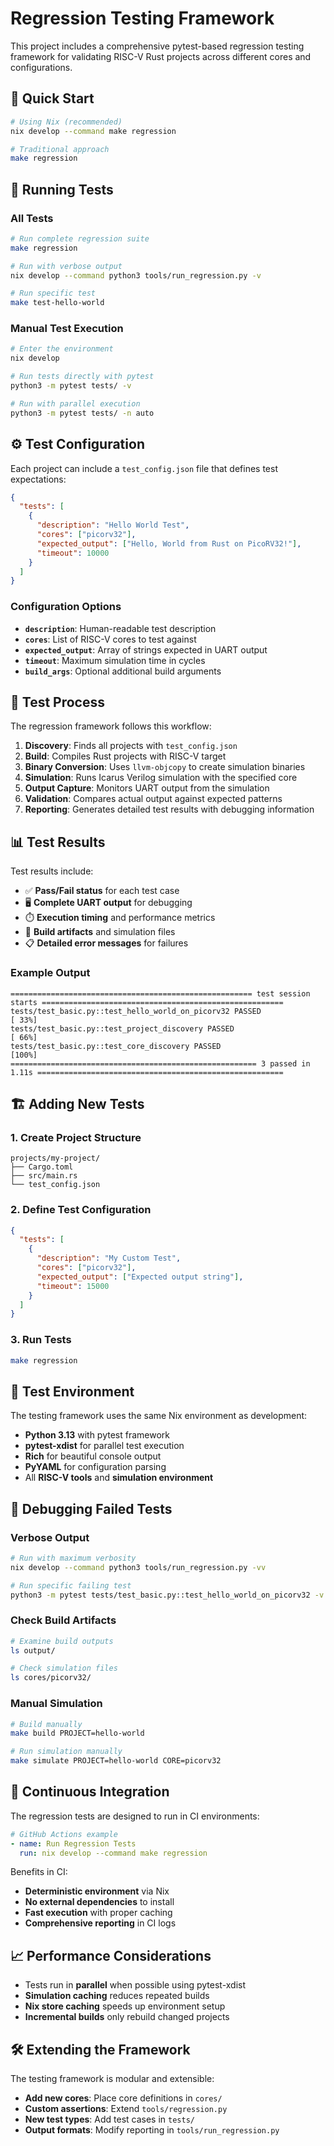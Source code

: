 # Regression Testing Framework

This project includes a comprehensive pytest-based regression testing framework for validating RISC-V Rust projects across different cores and configurations.

## 🚀 Quick Start

```bash
# Using Nix (recommended)
nix develop --command make regression

# Traditional approach
make regression
```

## 🧪 Running Tests

### All Tests
```bash
# Run complete regression suite
make regression

# Run with verbose output
nix develop --command python3 tools/run_regression.py -v

# Run specific test
make test-hello-world
```

### Manual Test Execution
```bash
# Enter the environment
nix develop

# Run tests directly with pytest
python3 -m pytest tests/ -v

# Run with parallel execution
python3 -m pytest tests/ -n auto
```

## ⚙️ Test Configuration

Each project can include a `test_config.json` file that defines test expectations:

```json
{
  "tests": [
    {
      "description": "Hello World Test",
      "cores": ["picorv32"],
      "expected_output": ["Hello, World from Rust on PicoRV32!"],
      "timeout": 10000
    }
  ]
}
```

### Configuration Options

- **`description`**: Human-readable test description
- **`cores`**: List of RISC-V cores to test against
- **`expected_output`**: Array of strings expected in UART output
- **`timeout`**: Maximum simulation time in cycles
- **`build_args`**: Optional additional build arguments

## 🔄 Test Process

The regression framework follows this workflow:

1. **Discovery**: Finds all projects with `test_config.json`
2. **Build**: Compiles Rust projects with RISC-V target
3. **Binary Conversion**: Uses `llvm-objcopy` to create simulation binaries
4. **Simulation**: Runs Icarus Verilog simulation with the specified core
5. **Output Capture**: Monitors UART output from the simulation
6. **Validation**: Compares actual output against expected patterns
7. **Reporting**: Generates detailed test results with debugging information

## 📊 Test Results

Test results include:

- ✅ **Pass/Fail status** for each test case
- 🖥️ **Complete UART output** for debugging
- ⏱️ **Execution timing** and performance metrics
- 🔧 **Build artifacts** and simulation files
- 📋 **Detailed error messages** for failures

### Example Output
```
====================================================== test session starts ======================================================
tests/test_basic.py::test_hello_world_on_picorv32 PASSED                                                              [ 33%]
tests/test_basic.py::test_project_discovery PASSED                                                                   [ 66%]
tests/test_basic.py::test_core_discovery PASSED                                                                      [100%]
======================================================= 3 passed in 1.11s =======================================================
```

## 🏗️ Adding New Tests

### 1. Create Project Structure
```
projects/my-project/
├── Cargo.toml
├── src/main.rs
└── test_config.json
```

### 2. Define Test Configuration
```json
{
  "tests": [
    {
      "description": "My Custom Test",
      "cores": ["picorv32"],
      "expected_output": ["Expected output string"],
      "timeout": 15000
    }
  ]
}
```

### 3. Run Tests
```bash
make regression
```

## 🔧 Test Environment

The testing framework uses the same Nix environment as development:

- **Python 3.13** with pytest framework
- **pytest-xdist** for parallel test execution
- **Rich** for beautiful console output
- **PyYAML** for configuration parsing
- All **RISC-V tools** and **simulation environment**

## 🐛 Debugging Failed Tests

### Verbose Output
```bash
# Run with maximum verbosity
nix develop --command python3 tools/run_regression.py -vv

# Run specific failing test
python3 -m pytest tests/test_basic.py::test_hello_world_on_picorv32 -v -s
```

### Check Build Artifacts
```bash
# Examine build outputs
ls output/

# Check simulation files
ls cores/picorv32/
```

### Manual Simulation
```bash
# Build manually
make build PROJECT=hello-world

# Run simulation manually
make simulate PROJECT=hello-world CORE=picorv32
```

## 🔄 Continuous Integration

The regression tests are designed to run in CI environments:

```yaml
# GitHub Actions example
- name: Run Regression Tests
  run: nix develop --command make regression
```

Benefits in CI:
- **Deterministic environment** via Nix
- **No external dependencies** to install
- **Fast execution** with proper caching
- **Comprehensive reporting** in CI logs

## 📈 Performance Considerations

- Tests run in **parallel** when possible using pytest-xdist
- **Simulation caching** reduces repeated builds
- **Nix store caching** speeds up environment setup
- **Incremental builds** only rebuild changed projects

## 🛠️ Extending the Framework

The testing framework is modular and extensible:

- **Add new cores**: Place core definitions in `cores/`
- **Custom assertions**: Extend `tools/regression.py`
- **New test types**: Add test cases in `tests/`
- **Output formats**: Modify reporting in `tools/run_regression.py`
